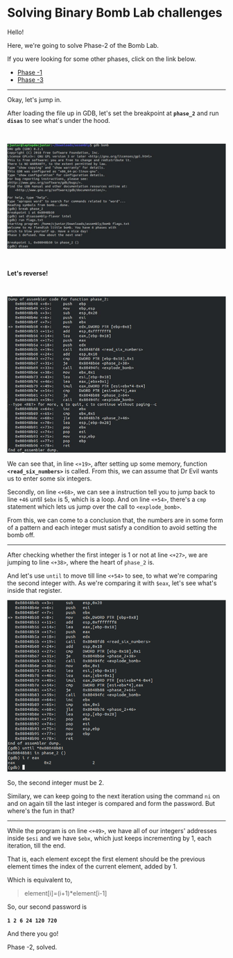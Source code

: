 # Solving Binary Bomb Lab challenges


Hello!  

Here, we're going to solve Phase-2 of the Bomb Lab.

If you were looking for some other phases, click on the link below.

  * [Phase -1](https://officialcjunior.github.io/Binary-Bomb-Lab-Phase-1/)
  * [Phase -3](https://officialcjunior.github.io/Binary-Bomb-Lab-Phase-3/)

_________________



Okay, let's jump in.

After loading the file up in GDB, let's set the breakpoint at **`phase_2`** and run **`disas`** to see what's under the hood.


&nbsp;


![2-1](../../images/binarybomblabs/2-1.jpg)

&nbsp;


**Let's reverse!**

&nbsp;


![2-2](../../images/binarybomblabs/2-2.jpg)

We can see that, in line `<+19>`, after setting up some memory, function **`<read_six_numbers>`** is called. From this, we can assume that Dr Evil wants us to enter some six integers. 

Secondly, on line `<+68>`, we can see a instruction tell you to jump back to line `+46` until `$ebx` is 5, which is a loop. And on line `<+54>`, there's a `cmp` statement which lets us jump over the call to `<explode_bomb>`. 

From this, we can come to a conclusion that, the numbers are in some form of a pattern and each integer must satisfy a condition to avoid setting the bomb off.

_________________

After checking whether the first integer is 1 or not at line `<+27>`, we are jumping to line `<+38>`, where the heart of `phase_2` is.

And let's use `until` to move till line `<+54>` to see, to what we're comparing the second integer with. As we're comparing it with `$eax`, let's see what's inside that register.

![2-3](../../images/binarybomblabs/2-3.png)

So, the second integer must be 2.

Similary, we can keep going to the next iteration using the command `ni` on and on again till the last integer is compared and form the password. But where's the fun in that?

_________________

While the program is on line `<+49>`, we have all of our integers' addresses inside `$esi` and we have `$ebx`, which just keeps incrementing by 1, each iteration, till the end. 

That is, each element except the first element should be the previous element times the index of the current element, added by 1.

Which is equivalent to,
>element[i]=(i+1)*element[i-1]

So, our second password is 

**`1 2 6 24 120 720`**

And there you go!

Phase -2, solved.
